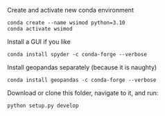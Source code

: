 Create and activate new conda environment
```
conda create --name wsimod python=3.10
conda activate wsimod
```

Install a GUI if you like
```
conda install spyder -c conda-forge --verbose
```

Install geopandas separately (because it is naughty)
```
conda install geopandas -c conda-forge --verbose
```

Download or clone this folder, navigate to it, and run:
```
python setup.py develop
```